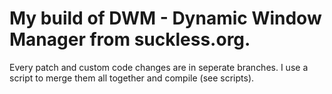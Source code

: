 # My build of DWM - Dynamic Window Manager from suckless.org.

Every patch and custom code changes are in seperate branches.
I use a script to merge them all together and compile (see scripts).
